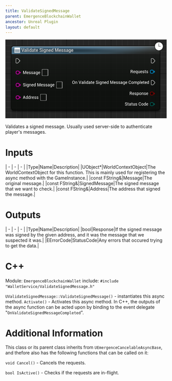 ```yaml
---
title: ValidateSignedMessage
parent: EmergenceBlockchainWallet
ancestor: Unreal Plugin
layout: default
---
```


![](ValidateSignedMessage.PNG)

Validates a signed message. Usually used server-side to authenticate player's messages.

# Inputs

| - | - | - |
|Type|Name|Description|
|UObject\*|WorldContextObject|The WorldContextObject for this function. This is mainly used for registering the async method with the GameInstance.|
|const FString&|Message|The original message.|
|const FString&|SignedMessage|The signed message that we want to check.|
|const FString&|Address|The address that signed the message.|

# Outputs

| - | - | - |
|Type|Name|Description|
|bool|Response|If the signed message was signed by the given address, and it was the message that we suspected it was.|
|EErrorCode|StatusCode|Any errors that occured trying to get the data.|

# C++
Module: `EmergenceBlockchainWallet`
include: `#include "WalletService/ValidateSignedMessage.h"`

`UValidateSignedMessage::ValidateSignedMessage()` - instantiates this async method.
`Activate()` - Activates this async method.
In C++, the outputs of the async function can be acted upon by binding to the event delegate "`OnValidateSignedMessageCompleted`".

# Additional Information

This class or its parent class inherits from `UEmergenceCancelableAsyncBase`, and thefore also has the following functions that can be called on it:

`void Cancel()` - Cancels the requests.

`bool IsActive()` - Checks if the requests are in-flight.